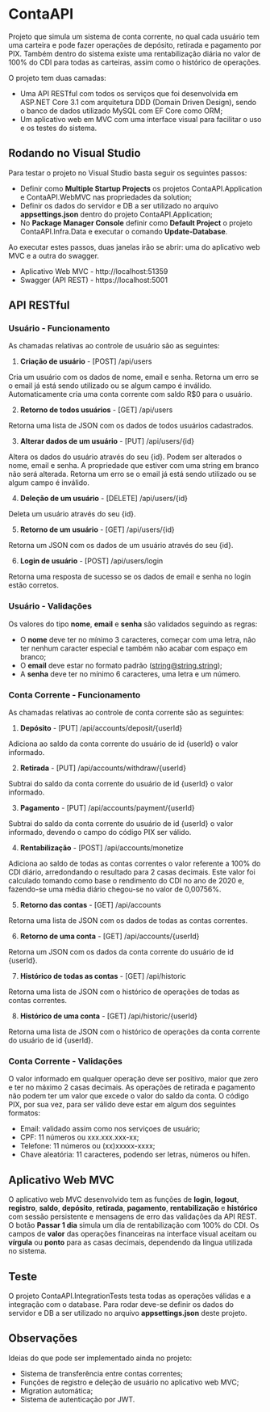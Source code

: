 # ContaAPI
 
Projeto que simula um sistema de conta corrente, no qual cada usuário tem uma carteira e pode fazer operações de depósito, retirada e pagamento por PIX. Também dentro do sistema existe uma rentabilização diária no valor de 100% do CDI para todas as carteiras, assim como o histórico de operações.

O projeto tem duas camadas:

- Uma API RESTful com todos os serviços que foi desenvolvida em ASP.NET Core 3.1 com arquitetura DDD (Domain Driven Design), sendo o banco de dados utilizado MySQL com EF Core como ORM;
- Um aplicativo web em MVC com uma interface visual para facilitar o uso e os testes do sistema.

## Rodando no Visual Studio

Para testar o projeto no Visual Studio basta seguir os seguintes passos:

- Definir como **Multiple Startup Projects** os projetos ContaAPI.Application e ContaAPI.WebMVC nas propriedades da solution;
- Definir os dados do servidor e DB a ser utilizado no arquivo **appsettings.json** dentro do projeto ContaAPI.Application;
- No **Package Manager Console** definir como **Default Project** o projeto ContaAPI.Infra.Data e executar o comando **Update-Database**.

Ao executar estes passos, duas janelas irão se abrir: uma do aplicativo web MVC e a outra do swagger.

- Aplicativo Web MVC - http://localhost:51359
- Swagger (API REST) - https://localhost:5001

## API RESTful

### Usuário - Funcionamento

As chamadas relativas ao controle de usuário são as seguintes:

1. **Criação de usuário** - [POST] /api/users

Cria um usuário com os dados de nome, email e senha. Retorna um erro se o email já está sendo utilizado ou se algum campo é inválido. Automaticamente cria uma conta corrente com saldo R$0 para o usuário.

2. **Retorno de todos usuários** - [GET] /api/users

Retorna uma lista de JSON com os dados de todos usuários cadastrados.

3. **Alterar dados de um usuário** - [PUT] /api/users/{id}

Altera os dados do usuário através do seu {id}. Podem ser alterados o nome, email e senha. A propriedade que estiver com uma string em branco não será alterada. Retorna um erro se o email já está sendo utilizado ou se algum campo é inválido.

4. **Deleção de um usuário** - [DELETE] /api/users/{id}

Deleta um usuário através do seu {id}.

5. **Retorno de um usuário** - [GET] /api/users/{id}

Retorna um JSON com os dados de um usuário através do seu {id}.

6. **Login de usuário** - [POST] /api/users/login

Retorna uma resposta de sucesso se os dados de email e senha no login estão corretos.

### Usuário - Validações

Os valores do tipo **nome**, **email** e **senha** são validados seguindo as regras:

- O **nome** deve ter no mínimo 3 caracteres, começar com uma letra, não ter nenhum caracter especial e também não acabar com espaço em branco;
- O **email** deve estar no formato padrão (string@string.string);
- A **senha** deve ter no mínimo 6 caracteres, uma letra e um número.

### Conta Corrente - Funcionamento

As chamadas relativas ao controle de conta corrente são as seguintes:

1. **Depósito** - [PUT] /api/accounts/deposit/{userId}

Adiciona ao saldo da conta corrente do usuário de id {userId} o valor informado.

2. **Retirada** - [PUT] /api/accounts/withdraw/{userId}

Subtrai do saldo da conta corrente do usuário de id {userId} o valor informado.

3. **Pagamento** - [PUT] /api/accounts/payment/{userId}

Subtrai do saldo da conta corrente do usuário de id {userId} o valor informado, devendo o campo do código PIX ser válido.

4. **Rentabilização** - [POST] /api/accounts/monetize

Adiciona ao saldo de todas as contas correntes o valor referente a 100% do CDI diário, arredondando o resultado para 2 casas decimais. Este valor foi calculado tomando como base o rendimento do CDI no ano de 2020 e, fazendo-se uma média diário chegou-se no valor de 0,00756%.

5. **Retorno das contas** - [GET] /api/accounts

Retorna uma lista de JSON com os dados de todas as contas correntes.

6. **Retorno de uma conta** - [GET] /api/accounts/{userId}

Retorna um JSON com os dados da conta corrente do usuário de id {userId}.

7. **Histórico de todas as contas** - [GET] /api/historic

Retorna uma lista de JSON com o histórico de operações de todas as contas correntes.

8. **Histórico de uma conta** - [GET] /api/historic/{userId}

Retorna uma lista de JSON com o histórico de operações da conta corrente do usuário de id {userId}.

### Conta Corrente - Validações

O valor informado em qualquer operação deve ser positivo, maior que zero e ter no máximo 2 casas decimais. As operações de retirada e pagamento não podem ter um valor que excede o valor do saldo da conta. O código PIX, por sua vez, para ser válido deve estar em algum dos seguintes formatos:

- Email: validado assim como nos serviçoes de usuário;
- CPF: 11 números ou xxx.xxx.xxx-xx;
- Telefone: 11 números ou (xx)xxxxx-xxxx;
- Chave aleatória: 11 caracteres, podendo ser letras, números ou hífen.

## Aplicativo Web MVC

O aplicativo web MVC desenvolvido tem as funções de **login**, **logout**, **registro**, **saldo**, **depósito**, **retirada**, **pagamento**, **rentabilização** e **histórico** com sessão persistente e mensagens de erro das validações da API REST. O botão **Passar 1 dia** simula um dia de rentabilização com 100% do CDI. Os campos de **valor** das operações financeiras na interface visual aceitam ou **vírgula** ou **ponto** para as casas decimais, dependendo da língua utilizada no sistema.

## Teste

O projeto ContaAPI.IntegrationTests testa todas as operações válidas e a integração com o database. Para rodar deve-se definir os dados do servidor e DB a ser utilizado no arquivo **appsettings.json** deste projeto.

## Observações

Ideias do que pode ser implementado ainda no projeto:

- Sistema de transferência entre contas correntes;
- Funções de registro e deleção de usuário no aplicativo web MVC;
- Migration automática;
- Sistema de autenticação por JWT.